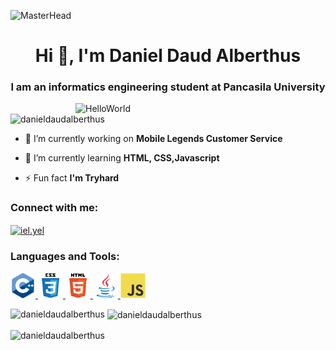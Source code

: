 ![MasterHead](https://1.bp.blogspot.com/-7A4WynwLsMw/XbBpCXG8fHI/AAAAAAAAMt4/uOa1bpLskYgrwGbllhSu2SDj_Mig8SXJQCLcBGAsYHQ/s1600/2000_600px.gif)
<h1 align="center">Hi 👋, I'm Daniel Daud Alberthus</h1>
<h3 align="center">I am an informatics engineering student at Pancasila University</h3>
<img align="right" alt="HelloWorld" width="400" src="https://hackernoon.com/images/f2px36fy.gif">
<p align="left"> <img src="https://komarev.com/ghpvc/?username=danieldaudalberthus&label=Profile%20views&color=0e75b6&style=flat" alt="danieldaudalberthus" /> </p>

- 🔭 I’m currently working on **Mobile Legends Customer Service**

- 🌱 I’m currently learning **HTML, CSS,Javascript**

- ⚡ Fun fact **I'm Tryhard**

<h3 align="left">Connect with me:</h3>
<p align="left">
<a href="https://instagram.com/iel.yel" target="blank"><img align="center" src="https://raw.githubusercontent.com/rahuldkjain/github-profile-readme-generator/master/src/images/icons/Social/instagram.svg" alt="iel.yel" height="30" width="40" /></a>
</p>

<h3 align="left">Languages and Tools:</h3>
<p align="left"> <a href="https://www.w3schools.com/cpp/" target="_blank" rel="noreferrer"> <img src="https://raw.githubusercontent.com/devicons/devicon/master/icons/cplusplus/cplusplus-original.svg" alt="cplusplus" width="40" height="40"/> </a> <a href="https://www.w3schools.com/css/" target="_blank" rel="noreferrer"> <img src="https://raw.githubusercontent.com/devicons/devicon/master/icons/css3/css3-original-wordmark.svg" alt="css3" width="40" height="40"/> </a> <a href="https://www.w3.org/html/" target="_blank" rel="noreferrer"> <img src="https://raw.githubusercontent.com/devicons/devicon/master/icons/html5/html5-original-wordmark.svg" alt="html5" width="40" height="40"/> </a> <a href="https://www.java.com" target="_blank" rel="noreferrer"> <img src="https://raw.githubusercontent.com/devicons/devicon/master/icons/java/java-original.svg" alt="java" width="40" height="40"/> </a> <a href="https://developer.mozilla.org/en-US/docs/Web/JavaScript" target="_blank" rel="noreferrer"> <img src="https://raw.githubusercontent.com/devicons/devicon/master/icons/javascript/javascript-original.svg" alt="javascript" width="40" height="40"/> </a> </p>

<p><img align="left" src="https://github-readme-stats.vercel.app/api/top-langs?username=danieldaudalberthus&show_icons=true&locale=en&layout=compact" alt="danieldaudalberthus" /></p>

<p>&nbsp;<img align="center" src="https://github-readme-stats.vercel.app/api?username=danieldaudalberthus&show_icons=true&locale=en" alt="danieldaudalberthus" /></p>

<p><img align="center" src="https://github-readme-streak-stats.herokuapp.com/?user=danieldaudalberthus&" alt="danieldaudalberthus" /></p>
